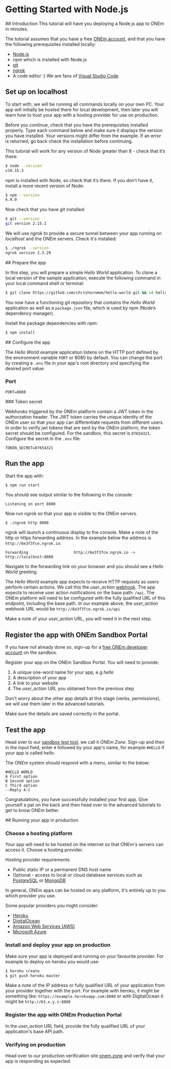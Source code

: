 # Getting Started with Node.js

<!-- Inline <img src="/assets/nodejs-new-pantone-black.png" width=50> With Reference Link -->
## Introduction
This tutorial will have you deploying a Node.js app to ONEm in minutes.

The tutorial assumes that you have a free [ONEm account]({{links.portal}}), and that you have the following prerequisites installed locally:

* [Node.js](https://nodejs.org/)
* npm which is installed with Node.js
* [git](https://github.com/)
* [ngrok](https://ngrok.com/download)
* A code editor :) We are fans of [Visual Studio Code](https://code.visualstudio.com/)

## Set up on localhost

To start with, we will be running all commands locally on your own PC.  Your app will initially be hosted there for local development, then later you will learn how to host your app with a hosting provider for use on production.

Before you continue, check that you have the prerequisites installed properly. Type each command below and make sure it displays the version you have installed. Your versions might differ from the example. If an error is returned, go back check the installation before continuing.

This tutorial will work for any version of Node greater than 8 - check that it’s there:

```bash
$ node --version
v10.15.3
```

npm is installed with Node, so check that it’s there. If you don’t have it, install a more recent version of Node:

```bash
$ npm --version
6.9.0
```
Now check that you have git installed:

```bash
$ git --version
git version 2.15.1
```

We will use *ngrok* to provide a secure tunnel between your app running on *localhost* and the ONEm servers. Check it's installed:

```bash
$ ./ngrok --version
ngrok version 2.3.29
```

## Prepare the app

In this step, you will prepare a simple *Hello World* application.  To clone a local version of the sample application, execute the following command in your local command shell or terminal:

```bash
$ git clone https://github.com/chrishornmem/hello-world.git && cd hello-world
```

You now have a functioning git repository that contains the *Hello World* application as well as a `package.json` file, which is used by npm (Node’s dependency manager).

Install the package dependencies with npm:

```bash
$ npm install
```

## Configure the app

The *Hello World* example application listens on the HTTP port defined by the environment variable `PORT` or 8080 by default.  You can change the port by creating a `.env` file in your app's root directory and specifying the desired port value:

### Port
```
PORT=8080
```

### Token secret

Webhooks triggered by the ONEm platform contain a JWT token in the authorzation header.  The JWT token carries the unique identity of the ONEm user so that your app can differentiate requests from different users.  In order to verify jwt tokens that are sent by the ONEm platform, the token secret should be configured.  For the sandbox, this secret is `87654321`.  Configure the secret in the `.env` file:

```
TOKEN_SECRET=87654321
```

## Run the app

Start the app with:

```bash
$ npm run start
```

You should see output similar to the following in the console:

```
Listening on port 8080
```

Now run ngrok so that your app is visible to the ONEm servers.

```
$ ./ngrok http 8080
```

ngrok will launch a continuous display to the console.  Make a note of the http or https forwarding address.  In the example below the address is `http://6e3f3fce.ngrok.io`:

```
Forwarding                    http://6e3f3fce.ngrok.io -> http://localhost:8080
```

Navigate to the forwarding link on your browser and you should see a *Hello World* greeting.

The *Hello World* example app expects to receive HTTP requests as users perform certain actions.  We call this the *user_action* [webhook](../building/webhooks.md). The app expects to receive user action notifications on the base path: `/api`.  The ONEm platform will need to be configured with the fully qualified URL of this endpoint, including the base path.  In our example above, the *user_action* webhook URL would be `http://6e3f3fce.ngrok.io/api`

Make a note of your *user_action* URL, you will need it in the next step.

## Register the app with ONEm Sandbox Portal

If you have not already done so, sign-up for a [free ONEm developer account]({{links.portal}}) on the sandbox.

Register your app on the ONEm Sandbox Portal.  You will need to provide:

1. A unique one-word name for your app, e.g *hello*
2. A description of your app
3. A link to your website
4. The *user_action* URL you obtained from the previous step

Don't worry about the other app details at this stage (verbs, permissions), we will use them later in the advanced tutorials.

Make sure the details are saved correctly in the portal.


## Test the app

Head over to our [sandbox test tool](https://poc.onem.zone), we call it *ONEm Zone*.  Sign-up and then in the input field, enter `#` followed by your app's name, for example `#HELLO` if your app is called *hello*.

The ONEm system should respond with a menu, similar to the below:

```
#HELLO WORLD
A First option
B Second option
C Third option
--Reply A-C
```

Congratulations, you have successfully installed your first app.  Give yourself a pat on the back and then head over to the advanced tutorials to get to know ONEm better.

## Running your app in production

### Choose a hosting platform

Your app will need to be hosted on the internet so that ONEm's servers can access it.  Choose a hosting provider.  

Hosting provider requirements:

* Public static IP or a permanent DNS host name
* Optional - access to local or cloud database services such as [PostgreSQL](https://www.postgresql.org/) or [MongoDB](https://www.mongodb.com/)

In general, ONEm apps can be hosted on any platform, it's entirely up to you which provider you use.

Some popular providers you might consider:

* [Heroku](https://www.heroku.com/)
* [DigitalOcean](www.digitalocean.com/)
* [Amazon Web Services (AWS)](https://aws.amazon.com/websites/)
* [Microsoft Azure](azure.microsoft.com/Account/Free‎)

### Install and deploy your app on production

Make sure your app is deployed and running on your favourite provider.  For example to deploy on heroku you would use:

```bash
$ heroku create
$ git push heroku master
```

Make a note of the IP address or fully qualified URL of your application from your provider together with the port.  For example with heroku, it might be something like: `https://example.herokuapp.com:8080` or with DigitalOcean it might be `http://63.x.y.z:8080`

### Register the app with ONEm Production Portal

In the *user_action* URL field, provide the fully qualified URL of your application's base API path.

### Verifying on production

Head over to our production verification site [onem.zone](https://onem.zone) and verify that your app is responding as expected.
